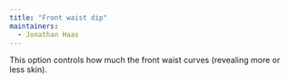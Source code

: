 ```yaml
---
title: "Front waist dip"
maintainers:
  - Jonathan Haas
---
```


This option controls how much the front waist curves (revealing more or less skin).

